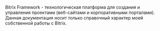 Bitrix Framework - технологическая платформа для создания и управления проектами (веб-сайтами и корпоративными порталами).
Данная документация носит только справочный характер моей собственной работы с Bitrix.

